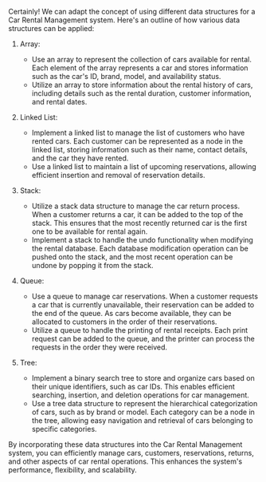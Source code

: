 Certainly! We can adapt the concept of using different data structures for a Car Rental Management system. Here's an outline of how various data structures can be applied:

1. Array:
   - Use an array to represent the collection of cars available for rental. Each element of the array represents a car and stores information such as the car's ID, brand, model, and availability status.
   - Utilize an array to store information about the rental history of cars, including details such as the rental duration, customer information, and rental dates.

2. Linked List:
   - Implement a linked list to manage the list of customers who have rented cars. Each customer can be represented as a node in the linked list, storing information such as their name, contact details, and the car they have rented.
   - Use a linked list to maintain a list of upcoming reservations, allowing efficient insertion and removal of reservation details.

3. Stack:
   - Utilize a stack data structure to manage the car return process. When a customer returns a car, it can be added to the top of the stack. This ensures that the most recently returned car is the first one to be available for rental again.
   - Implement a stack to handle the undo functionality when modifying the rental database. Each database modification operation can be pushed onto the stack, and the most recent operation can be undone by popping it from the stack.

4. Queue:
   - Use a queue to manage car reservations. When a customer requests a car that is currently unavailable, their reservation can be added to the end of the queue. As cars become available, they can be allocated to customers in the order of their reservations.
   - Utilize a queue to handle the printing of rental receipts. Each print request can be added to the queue, and the printer can process the requests in the order they were received.

5. Tree:
   - Implement a binary search tree to store and organize cars based on their unique identifiers, such as car IDs. This enables efficient searching, insertion, and deletion operations for car management.
   - Use a tree data structure to represent the hierarchical categorization of cars, such as by brand or model. Each category can be a node in the tree, allowing easy navigation and retrieval of cars belonging to specific categories.

By incorporating these data structures into the Car Rental Management system, you can efficiently manage cars, customers, reservations, returns, and other aspects of car rental operations. This enhances the system's performance, flexibility, and scalability.